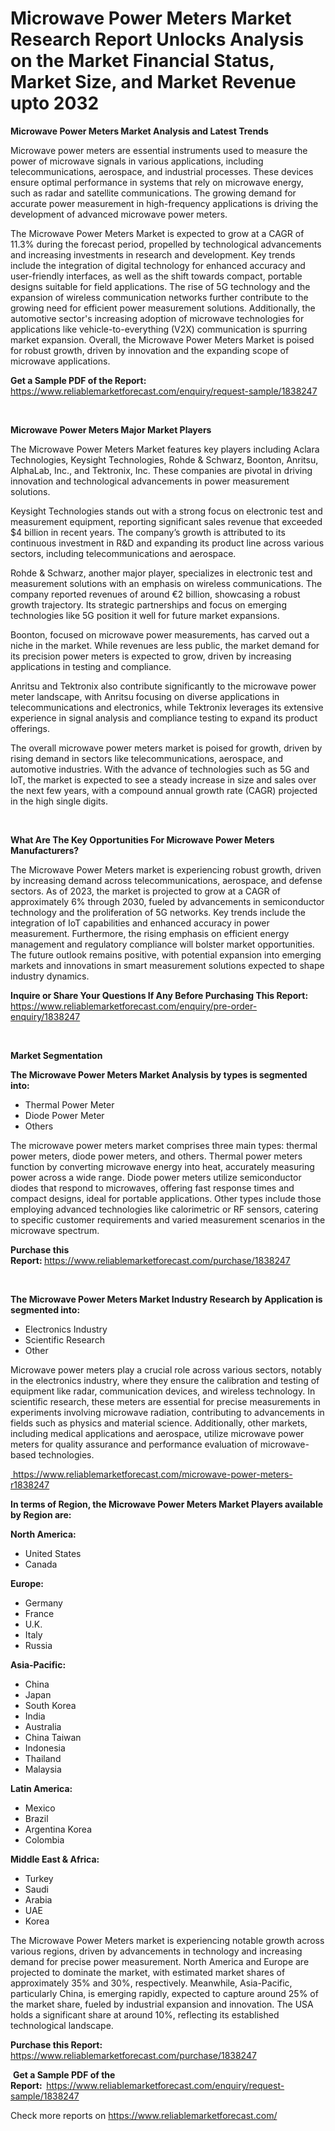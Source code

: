 <p><h1>Microwave Power Meters Market Research Report Unlocks Analysis on the Market Financial Status, Market Size, and Market Revenue upto 2032</h1></p><p><strong>Microwave Power Meters Market Analysis and Latest Trends</strong></p>
<p><p>Microwave power meters are essential instruments used to measure the power of microwave signals in various applications, including telecommunications, aerospace, and industrial processes. These devices ensure optimal performance in systems that rely on microwave energy, such as radar and satellite communications. The growing demand for accurate power measurement in high-frequency applications is driving the development of advanced microwave power meters.</p><p>The Microwave Power Meters Market is expected to grow at a CAGR of 11.3% during the forecast period, propelled by technological advancements and increasing investments in research and development. Key trends include the integration of digital technology for enhanced accuracy and user-friendly interfaces, as well as the shift towards compact, portable designs suitable for field applications. The rise of 5G technology and the expansion of wireless communication networks further contribute to the growing need for efficient power measurement solutions. Additionally, the automotive sector's increasing adoption of microwave technologies for applications like vehicle-to-everything (V2X) communication is spurring market expansion. Overall, the Microwave Power Meters Market is poised for robust growth, driven by innovation and the expanding scope of microwave applications.</p></p>
<p><strong>Get a Sample PDF of the Report:&nbsp;</strong> <a href="https://www.reliablemarketforecast.com/enquiry/request-sample/1838247?utm_campaign=2219&utm_medium=2&utm_source=Github&utm_content=ia&utm_term=22022025&utm_id=microwave-power-meters">https://www.reliablemarketforecast.com/enquiry/request-sample/1838247</a></p>
<p>&nbsp;</p>
<p><strong>Microwave Power Meters Major Market Players</strong></p>
<p><p>The Microwave Power Meters Market features key players including Aclara Technologies, Keysight Technologies, Rohde & Schwarz, Boonton, Anritsu, AlphaLab, Inc., and Tektronix, Inc. These companies are pivotal in driving innovation and technological advancements in power measurement solutions.</p><p>Keysight Technologies stands out with a strong focus on electronic test and measurement equipment, reporting significant sales revenue that exceeded $4 billion in recent years. The company’s growth is attributed to its continuous investment in R&D and expanding its product line across various sectors, including telecommunications and aerospace.</p><p>Rohde & Schwarz, another major player, specializes in electronic test and measurement solutions with an emphasis on wireless communications. The company reported revenues of around €2 billion, showcasing a robust growth trajectory. Its strategic partnerships and focus on emerging technologies like 5G position it well for future market expansions.</p><p>Boonton, focused on microwave power measurements, has carved out a niche in the market. While revenues are less public, the market demand for its precision power meters is expected to grow, driven by increasing applications in testing and compliance.</p><p>Anritsu and Tektronix also contribute significantly to the microwave power meter landscape, with Anritsu focusing on diverse applications in telecommunications and electronics, while Tektronix leverages its extensive experience in signal analysis and compliance testing to expand its product offerings.</p><p>The overall microwave power meters market is poised for growth, driven by rising demand in sectors like telecommunications, aerospace, and automotive industries. With the advance of technologies such as 5G and IoT, the market is expected to see a steady increase in size and sales over the next few years, with a compound annual growth rate (CAGR) projected in the high single digits.</p></p>
<p>&nbsp;</p>
<p><strong>What Are The Key Opportunities For Microwave Power Meters Manufacturers?</strong></p>
<p><p>The Microwave Power Meters market is experiencing robust growth, driven by increasing demand across telecommunications, aerospace, and defense sectors. As of 2023, the market is projected to grow at a CAGR of approximately 6% through 2030, fueled by advancements in semiconductor technology and the proliferation of 5G networks. Key trends include the integration of IoT capabilities and enhanced accuracy in power measurement. Furthermore, the rising emphasis on efficient energy management and regulatory compliance will bolster market opportunities. The future outlook remains positive, with potential expansion into emerging markets and innovations in smart measurement solutions expected to shape industry dynamics.</p></p>
<p><strong>Inquire or Share Your Questions If Any Before Purchasing This Report:</strong> <a href="https://www.reliablemarketforecast.com/enquiry/pre-order-enquiry/1838247?utm_campaign=2219&utm_medium=2&utm_source=Github&utm_content=ia&utm_term=22022025&utm_id=microwave-power-meters">https://www.reliablemarketforecast.com/enquiry/pre-order-enquiry/1838247</a></p>
<p>&nbsp;</p>
<p><strong>Market Segmentation</strong></p>
<p><strong>The Microwave Power Meters Market Analysis by types is segmented into:</strong></p>
<p><ul><li>Thermal Power Meter</li><li>Diode Power Meter</li><li>Others</li></ul></p>
<p><p>The microwave power meters market comprises three main types: thermal power meters, diode power meters, and others. Thermal power meters function by converting microwave energy into heat, accurately measuring power across a wide range. Diode power meters utilize semiconductor diodes that respond to microwaves, offering fast response times and compact designs, ideal for portable applications. Other types include those employing advanced technologies like calorimetric or RF sensors, catering to specific customer requirements and varied measurement scenarios in the microwave spectrum.</p></p>
<p><strong>Purchase this Report:&nbsp;</strong><a href="https://www.reliablemarketforecast.com/purchase/1838247?utm_campaign=2219&utm_medium=2&utm_source=Github&utm_content=ia&utm_term=22022025&utm_id=microwave-power-meters">https://www.reliablemarketforecast.com/purchase/1838247</a></p>
<p>&nbsp;</p>
<p><strong>The Microwave Power Meters Market Industry Research by Application is segmented into:</strong></p>
<p><ul><li>Electronics Industry</li><li>Scientific Research</li><li>Other</li></ul></p>
<p><p>Microwave power meters play a crucial role across various sectors, notably in the electronics industry, where they ensure the calibration and testing of equipment like radar, communication devices, and wireless technology. In scientific research, these meters are essential for precise measurements in experiments involving microwave radiation, contributing to advancements in fields such as physics and material science. Additionally, other markets, including medical applications and aerospace, utilize microwave power meters for quality assurance and performance evaluation of microwave-based technologies.</p></p>
<p><a href="https://www.reliablemarketforecast.com/microwave-power-meters-r1838247?utm_campaign=2219&utm_medium=2&utm_source=Github&utm_content=ia&utm_term=22022025&utm_id=microwave-power-meters">&nbsp;https://www.reliablemarketforecast.com/microwave-power-meters-r1838247</a></p>
<p><strong>In terms of Region, the Microwave Power Meters Market Players available by Region are:</strong></p>
<p>
    <p> <strong> North America: </strong>
        <ul>
            <li>United States</li>
            <li>Canada</li>
        </ul>
        </p> 
    <p> <strong> Europe: </strong>
        <ul>
            <li>Germany</li>
            <li>France</li>
            <li>U.K.</li>
            <li>Italy</li>
            <li>Russia</li>
        </ul>
        </p> 
    <p> <strong> Asia-Pacific: </strong>
        <ul>
            <li>China</li>
            <li>Japan</li>
            <li>South Korea</li>
            <li>India</li>
            <li>Australia</li>
            <li>China Taiwan</li>
            <li>Indonesia</li>
            <li>Thailand</li>
            <li>Malaysia</li>
        </ul>
        </p> 
    <p> <strong> Latin America: </strong>
        <ul>
            <li>Mexico</li>
            <li>Brazil</li>
            <li>Argentina Korea</li>
            <li>Colombia</li>
        </ul>
        </p> 
    <p> <strong> Middle East & Africa: </strong>
        <ul>
            <li>Turkey</li>
            <li>Saudi</li>
            <li>Arabia</li>
            <li>UAE</li>
            <li>Korea</li>
        </ul>
    </p>
    </p>
<p><p>The Microwave Power Meters market is experiencing notable growth across various regions, driven by advancements in technology and increasing demand for precise power measurement. North America and Europe are projected to dominate the market, with estimated market shares of approximately 35% and 30%, respectively. Meanwhile, Asia-Pacific, particularly China, is emerging rapidly, expected to capture around 25% of the market share, fueled by industrial expansion and innovation. The USA holds a significant share at around 10%, reflecting its established technological landscape.</p></p>
<p><strong>Purchase this Report: </strong><a href="https://www.reliablemarketforecast.com/purchase/1838247?utm_campaign=2219&utm_medium=2&utm_source=Github&utm_content=ia&utm_term=22022025&utm_id=microwave-power-meters">https://www.reliablemarketforecast.com/purchase/1838247</a></p>
<p>&nbsp;<strong>Get a Sample PDF of the Report:&nbsp;&nbsp;</strong><a href="https://www.reliablemarketforecast.com/enquiry/request-sample/1838247?utm_campaign=2219&utm_medium=2&utm_source=Github&utm_content=ia&utm_term=22022025&utm_id=microwave-power-meters">https://www.reliablemarketforecast.com/enquiry/request-sample/1838247</a></p>
<p><strong></strong></p>
<p>Check more reports on <a href="https://www.reliablemarketforecast.com/?utm_campaign=2219&utm_medium=2&utm_source=Github&utm_content=ia&utm_term=22022025&utm_id=microwave-power-meters">https://www.reliablemarketforecast.com/</a></p>